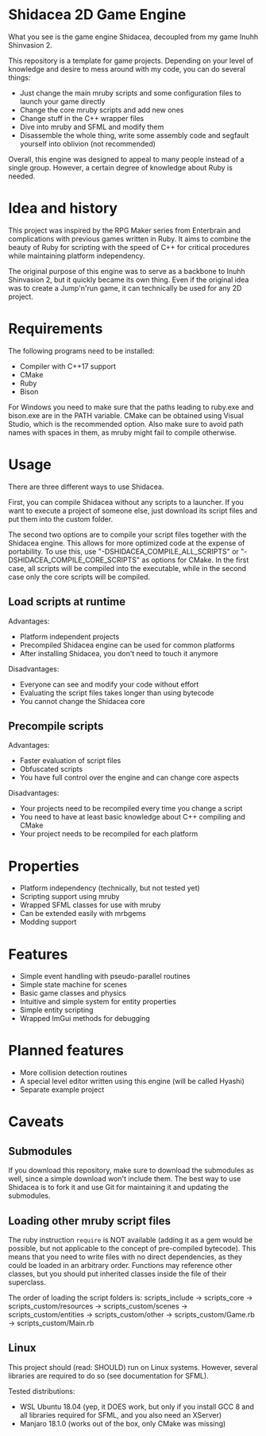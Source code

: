 # Shidacea 2D Game Engine

What you see is the game engine Shidacea, decoupled from my game Inuhh Shinvasion 2.

This repository is a template for game projects. Depending on your level of knowledge and desire to mess around with my code, you can do several things:

* Just change the main mruby scripts and some configuration files to launch your game directly
* Change the core mruby scripts and add new ones
* Change stuff in the C++ wrapper files
* Dive into mruby and SFML and modify them
* Disassemble the whole thing, write some assembly code and segfault yourself into oblivion (not recommended)

Overall, this engine was designed to appeal to many people instead of a single group. 
However, a certain degree of knowledge about Ruby is needed.

# Idea and history

This project was inspired by the RPG Maker series from Enterbrain and complications with previous games written in Ruby. 
It aims to combine the beauty of Ruby for scripting with the speed of C++ for critical procedures while maintaining platform independency.

The original purpose of this engine was to serve as a backbone to Inuhh Shinvasion 2, but it quickly became its own thing.
Even if the original idea was to create a Jump'n'run game, it can technically be used for any 2D project.

# Requirements

The following programs need to be installed:

* Compiler with C++17 support
* CMake
* Ruby
* Bison

For Windows you need to make sure that the paths leading to ruby.exe and bison.exe are in the PATH variable.
CMake can be obtained using Visual Studio, which is the recommended option.
Also make sure to avoid path names with spaces in them, as mruby might fail to compile otherwise.

# Usage

There are three different ways to use Shidacea.

First, you can compile Shidacea without any scripts to a launcher.
If you want to execute a project of someone else, just download its script files and put them into the custom folder.

The second two options are to compile your script files together with the Shidacea engine.
This allows for more optimized code at the expense of portability.
To use this, use "-DSHIDACEA_COMPILE_ALL_SCRIPTS" or "-DSHIDACEA_COMPILE_CORE_SCRIPTS" as options for CMake.
In the first case, all scripts will be compiled into the executable, while in the second case
only the core scripts will be compiled.

## Load scripts at runtime

Advantages:
* Platform independent projects
* Precompiled Shidacea engine can be used for common platforms
* After installing Shidacea, you don't need to touch it anymore

Disadvantages:
* Everyone can see and modify your code without effort
* Evaluating the script files takes longer than using bytecode
* You cannot change the Shidacea core

## Precompile scripts

Advantages:
* Faster evaluation of script files
* Obfuscated scripts
* You have full control over the engine and can change core aspects

Disadvantages:
* Your projects need to be recompiled every time you change a script
* You need to have at least basic knowledge about C++ compiling and CMake
* Your project needs to be recompiled for each platform


# Properties

* Platform independency (technically, but not tested yet)
* Scripting support using mruby
* Wrapped SFML classes for use with mruby
* Can be extended easily with mrbgems
* Modding support

# Features

* Simple event handling with pseudo-parallel routines
* Simple state machine for scenes
* Basic game classes and physics
* Intuitive and simple system for entity properties
* Simple entity scripting
* Wrapped ImGui methods for debugging

# Planned features

* More collision detection routines
* A special level editor written using this engine (will be called Hyashi)
* Separate example project

# Caveats

## Submodules

If you download this repository, make sure to download the submodules as well, since a simple download won't include them.
The best way to use Shidacea is to fork it and use Git for maintaining it and updating the submodules.

## Loading other mruby script files

The ruby instruction `require` is NOT available (adding it as a gem would be possible, but not applicable to the concept of pre-compiled bytecode).
This means that you need to write files with no direct dependencies, as they could be loaded in an arbitrary order.
Functions may reference other classes, but you should put inherited classes inside the file of their superclass.

The order of loading the script folders is: 
scripts_include -> scripts_core -> scripts_custom/resources -> scripts_custom/scenes -> scripts_custom/entities -> scripts_custom/other -> scripts_custom/Game.rb -> scripts_custom/Main.rb

## Linux

This project should (read: SHOULD) run on Linux systems.
However, several libraries are required to do so (see documentation for SFML).

Tested distributions:
* WSL Ubuntu 18.04 (yep, it DOES work, but only if you install GCC 8 and all libraries required for SFML, and you also need an XServer)
* Manjaro 18.1.0 (works out of the box, only CMake was missing)